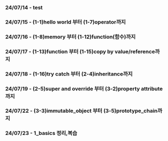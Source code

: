 ### 24/07/14 - test

### 24/07/15 - (1-1)hello world 부터 (1-7)operator까지 

### 24/07/16 - (1-8)memory 부터 (1-12)function(함수)까지

### 24/07/17 - (1-13)function 부터 (1-15)copy by value/reference까지

### 24/07/18 - (1-16)try catch 부터 (2-4)inheritance까지

### 24/07/19 - (2-5)super and override 부터 (3-2)property attribute까지

### 24/07/22 - (3-3)immutable_object 부터 (3-5)prototype_chain까지

### 24/07/23 - 1_basics 정리,복습